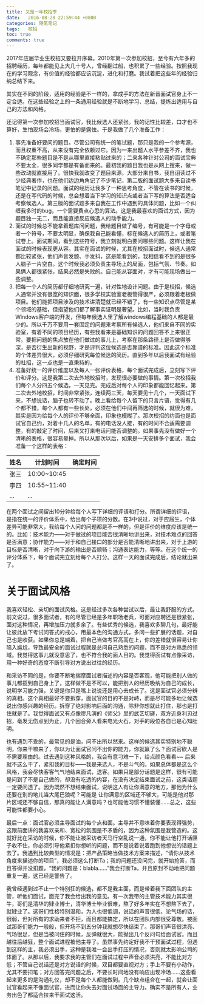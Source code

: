 ```yaml
---
title: 又是一年校招季
date:   2016-08-28 22:59:44 +0800
categories: 随笔笔记
tags:   校招
toc: true
comments: true
---
```

2017年应届毕业生校招又要拉开序幕。2010年第一次参加校招，至今有六年多的招聘经历，每年都能见上大几十号人，曾经翻过船，也积累了一些经验。按照我现在的学习观念，有价值的经验都应该沉淀，进化和打磨。我试着把这些年的经验归纳总结下来。

其实在不同的阶段，适用的经验是不一样的，拿成手的方法在新晋面试官身上不一定合适。在这些经验之上的一条通用经验就是不断地学习、总结，提炼出适用与自己的方法和风格。
<!-- more -->

还记得第一次参加校招当面试官，我比候选人还紧张。我的记性比较差，口才也不算好，生怕现场会冷场，更怕的是露怯。于是我做了几个准备工作：
1. 事先准备好要问的题目。尽管公司有统一的笔试题，那只是我的一个参考源，而且权重不高，从来没有完全依赖过它。因为一来出题人水平参差不齐，我也不确定那些题目是不是从哪里直接粘贴过来的；二来各种针对公司的面试宝典不要太全，很多同学都是有备而来的。最初我的题目我也是从网上搜来，做一些改动就直接用了。很快我就改变了题目来源，大部分来自书，我自诩读过不少经典著作，也在他们边边角角记了不少笔记，第二版的面试题大多来自读书笔记中记录的问题。面试的经历让我多了一种思考角度，不管在读书的时候，还是在写代码的时候，总会想着当下学习的知识点或者当下写的算法是否适合考察候选人。第三版的面试题多来自我在工作中遇到的具体问题，比如一个纠缠我多时的bug，一个需要费点心思的算法。这是我最喜欢的面试方式，因为题目独一无二，而且能直接反应候选人的动手能力。
2. 面试的时候总不能拿着题库问问题，我给题目做了编号，有可能是一个字母或者一个符号，不要太明显，确保我自己能看懂，标在候选人的简历上，或者笔试卷上。面试期间，看到这些符号，我立刻就明白要问哪些问题。这样让我在面试的时候表现更从容。其实在面试的时候，尤其在校招面试时，候选人通常都比较紧张，他们声音发颤、手发抖，这是能看到的，我相信看不到的是很多人脑子一片空白。这个时候我必须负责主导场上的局面，包括气氛、节奏。如果俩人都很紧张，结果必然是失败的。自己能从容面对，才有可能现场做出一些调整。
3. 把每一个人的简历都仔细地研究一遍，针对性地设计问题。由于是校招，候选人通常并没有很宽的知识面，很多学校实验室老板管得很严，必须跟着老板做项目。他们能把项目涉及的技术讲清楚就已经不错了，有一些知识点尽管是某个领域的基础，但指望他们都了解事实证明是奢望。比如，当时我负责Windows客户端的开发，但每年候选人里了解windows编程基础的人都是最少的。所以千万不要用一套固定的问题来考察所有候选人，他们来自不同的实验室，有着不同的项目经历，有些我看来是基础知识的问题回答不上来很正常。要把问题的焦点放在他们做过的事儿上，考察在那条路径上是否做得够深，是否衍生出新的视野，才是评判这位候选是否靠谱的标准。因此这个标准的个体差异很大，必须仔细研究每位候选的简历。直到多年以后我面试有经验的社招，这一点也是一直秉持的。
4. 准备好统一的评价维度以及每人一张评价表格，每个面试完成后，立刻写下评价和评分。这是我第二次去外地校招时，发现很必要做的事情。第一次校招我们每个人分四五个候选，一天见完。完成后对每个人的印象都能回忆起来。第二次去外地校招，时间非常紧张，连续两三天，每天要见十几个，一天面试下来，不想说话，脑子也转不动了。晚上看给每个人留下的只言片语，觉得有几个都不错，每个人都有一些长处，必须在他们中间再筛选的时候，就很为难，其实是因为给每个人的评价不够全面，印象也模糊了。那次校招的约面也是面试官自己约，对着十几人的名单，有的电话没人接，有的时间不合适需要调整，有的敲定了时间，后来又打来电话问能否调整的。如果事先没有做好一个清晰的表格，很容易晕掉。所以从那次以后，如果是一天安排多个面试，我会准备一个这样的表格：

姓名|计划时间|确定时间
---|----|----
张三|10:00~10:45|
李四|10:55~11:40|
...|...|
在两个面试之间留出10分钟给每个人写下详细的评语和打分。所谓详细的评语，是指在统一的评价体系中，给出每个子项的分数。在3中说过，对于应届生，个体差异可能非常大，我给每个人问的问题都是不一样的，但是评价的维度应该是统一的。比如：技术能力——对于做过的项目能否很清晰地讲出来，对技术难点的回答是否满意；协作能力——对于和自己接口的部分是否能清晰地讲出来，对于上游的目标是否清晰，对于向下游的输出是否顺畅；沟通表达能力，等等。在这个统一的评分体系下，每个面试完立刻给每个人打分。这样一天的面试完成后，结论就出来了。

# 关于面试风格
我喜欢轻松、亲切的面试风格。这是经过多次各种尝试以后，最让我舒服的方式。前文说过，很多面试者，有的尽管已经是多年职场老兵，可面对应聘还是很紧张，面对这种情况，再增加压力就多余了。有些优秀的候选，我喜欢多聊几句，最好能让彼此放下考试问答式的戒心，用最本色的沟通方式，多问一些扩展的话题，对自己也是收获。如果你总是端着，把自己当做考官高高在上，你的差错就很容易让你陷入尴尬，导致最安全的面试过程就是总问自己熟悉的问题，而不是对方熟悉的领域。我觉得这事儿就没意思了，也不符合我的面人目的。我觉得面试有点像采访，用一种好奇的态度不断引导对方说出过往的经历。

和采访不同的是，你要不断地揣摩面试者描述的内容是否客观，他可能把别人做的事儿都揽到自己身上了，这样做不是不可以，能把别人的经历吸纳为自己的成长，说明学习能力强，关键是你只是嘴上说说还是用心去成长了。这是面试官必须分辨的真相。这个真相最好不要拆穿，面试官的目的不是对峙，而是尽可能多地让候选说出你感兴趣的经历。拆穿了绝对影响后面的沟通，除非你想就此打住，那也是打住就是了。我觉得面试又有点像廖凡演的《师父》里的武艺切磋，双方近身利刃过招，毫发无伤点到为止，几个回合旁人看来电光火石，对手的段位各自已是心知肚明。

也有遇到不乖的，最常见的是油，问不出所以然来。这样的候选其实特别地不聪明，你来干嘛来了，你以为让面试官问不出你的能力，你就赢了么？面试官砍人是不需要理由的。过去遇到这种风格的，我会有意刁难一下，给点颜色看看~~ 后来就不这么干了，紧扣我的目标——我是来选人，不是斗气的。如果总体都是这么个风格，我会尽快客客气气地结束面试，送客。如果只是部分话题是这样，很有可能是问到了不是自己做的，却没有吃透的内容，在没有决定结束面试之前，这类话题一定要问透了。因为既然不想结束面试，说明这人有让你满意的地方，那他为什么还要在别的地儿当大尾巴狼呢？可能是 让你满意的区域还不够大，可能是他对那片区域还不够自信，那真的能让人满意吗？也可能他习惯不懂装懂……总之，这些可能性都要小心。

最后一点：面试官必须主导面试的每个点和面。主导并不意味着你要表现得强势，这跟前面讲的我喜欢亲和、宽松的氛围是不矛盾的，因为这种氛围是我营造的。这就好比在采访的时候，你不能让被采访者天马行空乱说一通，你不能让他打开话匣子收不住，你必须引导他紧扣你想听的问题，而不是说着说着跑到他想说的话题上去了。我遇到比较典型的情况是：把产品策略当做技术方案来描述，“请你从技术角度来描述你的项目”，我必须这么打断Ta；我的问题还没问完，就开始抢答，而且答得并没扣题，“我的问题是：blabla……”我会打断Ta，并且原封不动地把问题重复一遍，这已经是警告了。

我曾经遇到过不止一个特别狂的候选，都不是我主面，而是带着我下面团队的主管，听他们面试，面完了我会给出我的意见。有一次我带的主管技术能力其实很牛，哥们是清华的肄业博士，清华博士毕业很难，熬了好多年实在不想熬下去了，就肄业了。这哥们性格特别温和，为人也很低调，说话的声音很低，论气场的话，很弱，但对所有的求助来者不拒，而且都能搞定，所以在团队内部很受尊敬。被面试那哥们能力一般般，但开场不到五分钟我就想尽快结束了。那哥们声音很洪亮、气场很足，但是当被问住的时候，反弹就很大，能抛出几个反问句给面试官。而且越往后越狂，整个面试进程被他主导了。虽然事先约定好我不干预面试过程，但遇到这样的主，我必须出手，这种是我唯一会出手打压的情况，否则就太影响公司的体面了。从那以后，我要求我的主管们在面试过程中声音必须洪亮，不能比对方低；不管自己说话还是对方说话的时候，双目都要直视对方；手上不要有小动作，尤其不要扣笔；对方回答完问题之后，不要长时间地没有响应出现冷场……这些看起来更多的是沟通礼仪，却不是每个人都能做到。几个缺点组合在一起，就会让面试官看起来不像面试官，进而让你失去对面试场面的主导力。确实不是所有人，业务出色了都适合拉来干面试这活。










